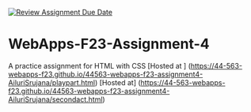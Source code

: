 [![Review Assignment Due Date](https://classroom.github.com/assets/deadline-readme-button-24ddc0f5d75046c5622901739e7c5dd533143b0c8e959d652212380cedb1ea36.svg)](https://classroom.github.com/a/4tKarLeg)
# WebApps-F23-Assignment-4
A practice assignment for HTML with CSS
[Hosted at ]
(https://44-563-webapps-f23.github.io/44563-webapps-f23-assignment4-AiluriSrujana/playpart.html)
[Hosted at]
(https://44-563-webapps-f23.github.io/44563-webapps-f23-assignment4-AiluriSrujana/secondact.html)

